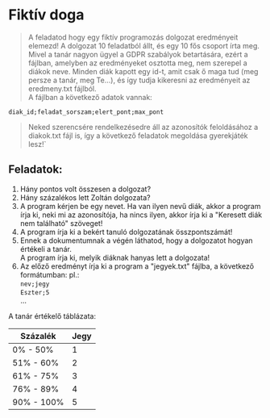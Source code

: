 # Fiktív doga

> A feladatod hogy egy fiktív programozás dolgozat eredményeit elemezd! A dolgozat 10 feladatból állt, és egy 10 fős csoport írta meg.  
> Mivel a tanár nagyon ügyel a GDPR szabályok betartására, ezért a fájlban, amelyben az eredményeket osztotta meg, nem szerepel a diákok neve. Minden diák kapott egy id-t, amit csak ő maga tud (meg persze a tanár, meg Te...), és így tudja kikeresni az eredményeit az eredmeny.txt fájlból.  
> A fájlban a következő adatok vannak:

`diak_id;feladat_sorszam;elert_pont;max_pont`

> Neked szerencsére rendelkezésedre áll az azonosítók feloldásához a diakok.txt fájl is, így a következő feladatok megoldása gyerekjáték lesz!`

## Feladatok:
1. Hány pontos volt összesen a dolgozat?
2. Hány százalékos lett Zoltán dolgozata?
3. A program kérjen be egy nevet. Ha van ilyen nevű diák, akkor a program írja ki, neki mi az azonosítója, ha nincs ilyen, akkor írja ki a "Keresett diák nem található" szöveget!
4. A program írja ki a bekért tanuló dolgozatának összpontszámát!
5. Ennek a dokumentumnak a végén láthatod, hogy a dolgozatot hogyan értékeli a tanár.  
A program írja ki, melyik diáknak hanyas lett a dolgozata!  
6. Az előző eredményt írja ki a program a "jegyek.txt" fájlba, a következő formátumban:
pl.:  
`nev;jegy`  
`Eszter;5`  
...

A tanár értékelő táblázata:

| Százalék | Jegy |
| ------- | ------- |
| 0% - 50%    | 1 |
| 51% - 60%    | 2 |
| 61% - 75%    | 3 |
| 76% - 89%    | 4 |
| 90% - 100%    | 5 |